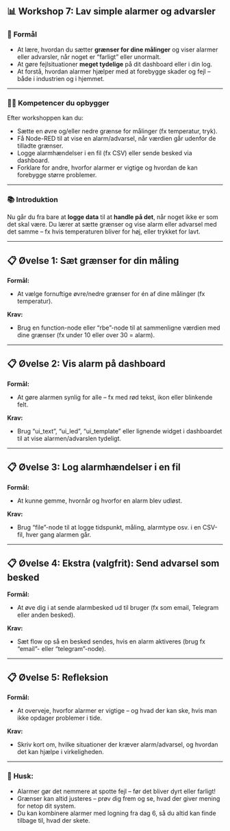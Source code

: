 ## 📊 Workshop 7: Lav simple alarmer og advarsler

### 🌟 **Formål**

* At lære, hvordan du sætter **grænser for dine målinger** og viser alarmer eller advarsler, når noget er “farligt” eller unormalt.
* At gøre fejlsituationer **meget tydelige** på dit dashboard eller i din log.
* At forstå, hvordan alarmer hjælper med at forebygge skader og fejl – både i industrien og i hjemmet.

---

### 👩‍💻 **Kompetencer du opbygger**

Efter workshoppen kan du:

* Sætte en øvre og/eller nedre grænse for målinger (fx temperatur, tryk).
* Få Node-RED til at vise en alarm/advarsel, når værdien går udenfor de tilladte grænser.
* Logge alarmhændelser i en fil (fx CSV) eller sende besked via dashboard.
* Forklare for andre, hvorfor alarmer er vigtige og hvordan de kan forebygge større problemer.

---

### 📚 **Introduktion**

Nu går du fra bare at **logge data** til at **handle på det**, når noget ikke er som det skal være.
Du lærer at sætte grænser og vise alarm eller advarsel med det samme – fx hvis temperaturen bliver for høj, eller trykket for lavt.

---

## 📋 Øvelse 1: Sæt grænser for din måling

**Formål:**

* At vælge fornuftige øvre/nedre grænser for én af dine målinger (fx temperatur).

**Krav:**

* Brug en function-node eller “rbe”-node til at sammenligne værdien med dine grænser (fx under 10 eller over 30 = alarm).

---

## 📋 Øvelse 2: Vis alarm på dashboard

**Formål:**

* At gøre alarmen synlig for alle – fx med rød tekst, ikon eller blinkende felt.

**Krav:**

* Brug “ui\_text”, “ui\_led”, “ui\_template” eller lignende widget i dashboardet til at vise alarmen/advarslen tydeligt.

---

## 📋 Øvelse 3: Log alarmhændelser i en fil

**Formål:**

* At kunne gemme, hvornår og hvorfor en alarm blev udløst.

**Krav:**

* Brug “file”-node til at logge tidspunkt, måling, alarmtype osv. i en CSV-fil, hver gang alarmen går.

---

## 📋 Øvelse 4: Ekstra (valgfrit): Send advarsel som besked

**Formål:**

* At øve dig i at sende alarmbesked ud til bruger (fx som email, Telegram eller anden besked).

**Krav:**

* Sæt flow op så en besked sendes, hvis en alarm aktiveres (brug fx “email”- eller “telegram”-node).

---

## 📋 Øvelse 5: Refleksion

**Formål:**

* At overveje, hvorfor alarmer er vigtige – og hvad der kan ske, hvis man ikke opdager problemer i tide.

**Krav:**

* Skriv kort om, hvilke situationer der kræver alarm/advarsel, og hvordan det kan hjælpe i virkeligheden.

---

### 📢 **Husk:**

* Alarmer gør det nemmere at spotte fejl – før det bliver dyrt eller farligt!
* Grænser kan altid justeres – prøv dig frem og se, hvad der giver mening for netop dit system.
* Du kan kombinere alarmer med logning fra dag 6, så du altid kan finde tilbage til, hvad der skete.
